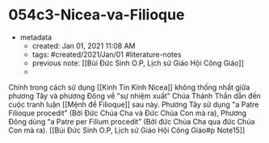 # 054c3-Nicea-va-Filioque

- metadata
	- created: Jan 01, 2021 11:08 AM
	- tags: #created/2021/Jan/01 #literature-notes 
	- previous note: [[Bùi Đức Sinh O.P, Lịch sử Giáo Hội Công Giáo]]
	- 
Chính trong cách sử dụng [[Kinh Tin Kính Nicea]] không thống nhất giữa phương Tây và phương Đông về "sự nhiệm xuất" Chúa Thánh Thần dẫn đến cuộc tranh luận [[Mệnh đề Filioque]] sau này. Phương Tây sử dụng "a Patre Filioque procedit” (Bởi Đức Chúa Cha và Đức Chúa Con mà ra), Phương Đông dùng “a Patre per Filium procedit” (Bởi đức Chúa Cha qua đức Chúa Con mà ra). [[Bùi Đức Sinh O.P, Lịch sử Giáo Hội Công Giáo#p Note15]]